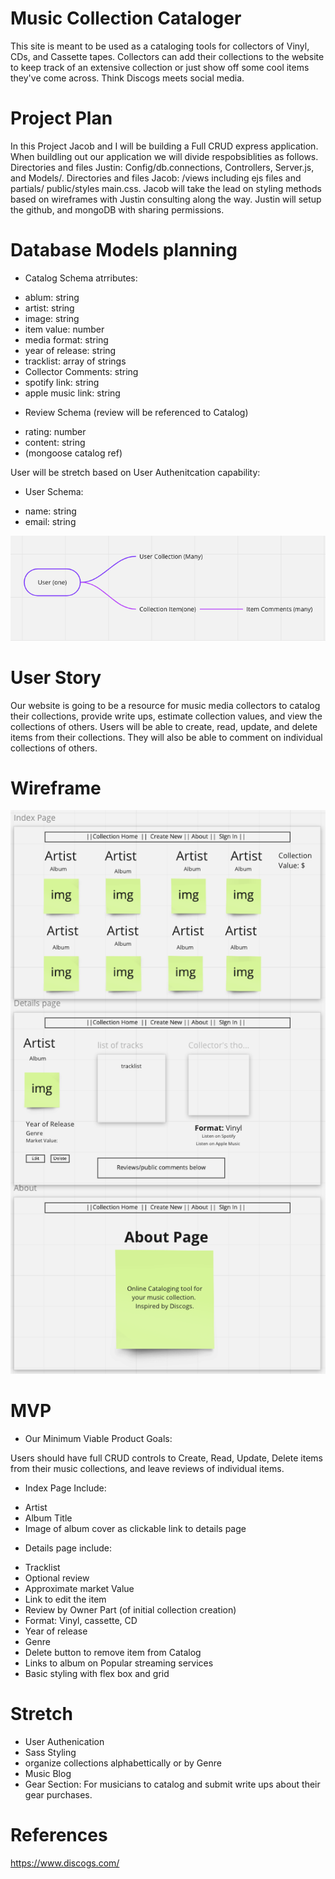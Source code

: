 # Music Collection Cataloger

This site is meant to be used as a cataloging tools for collectors of Vinyl, CDs, and Cassette tapes.  Collectors can add their collections to the website to keep track of an extensive collection or just show off some cool items they've come across. Think Discogs meets social media. 

# Project Plan

In this Project Jacob and I will be building a Full CRUD express application. When buildling out our application we will divide respobsiblities as follows.  Directories and files Justin: Config/db.connections, Controllers, Server.js, and Models/.  Directories and files Jacob: /views including ejs files and partials/ public/styles main.css.  Jacob will take the lead on styling methods based on wireframes with Justin consulting along the way. Justin will setup the github, and mongoDB with sharing permissions. 

# Database Models planning

* Catalog Schema atrributes: 
- ablum: string
- artist: string
- image: string
- item value: number
- media format: string
- year of release: string
- tracklist: array of strings
- Collector Comments: string
- spotify link: string
- apple music link: string



* Review Schema (review will be referenced to Catalog)
- rating: number
- content: string
- (mongoose catalog ref)

User will be stretch based on User Authenitcation capability: 

* User Schema:

- name: string
- email: string


!["ERD"](./Images/ERD_Diagram.PNG)
# User Story

Our website is going to be a resource for music media collectors to catalog their collections, provide write ups, estimate collection values, and view the collections of others.  Users will be able to create, read, update, and delete items from their collections. They will also be able to comment on individual collections of others.

# Wireframe
!["WireFrame"](./Images/WireFrame.PNG)

# MVP

* Our Minimum Viable Product Goals: 

 Users should have full CRUD controls to Create, Read, Update, Delete items from their music collections, and leave reviews of individual items. 

* Index Page Include: 

- Artist
- Album Title
- Image of album cover as clickable link to details page

* Details page include: 

- Tracklist
- Optional review
- Approximate market Value
- Link to edit the item
- Review by Owner Part (of initial collection creation)
- Format: Vinyl, cassette, CD
- Year of release
- Genre
- Delete button to remove item from Catalog
- Links to album on Popular streaming services
- Basic styling with flex box and grid

# Stretch

- User Authenication
- Sass Styling
- organize collections alphabettically or by Genre
- Music Blog
- Gear Section: For musicians to catalog and submit write ups about their gear purchases.


# References

https://www.discogs.com/
